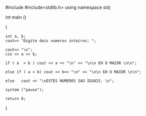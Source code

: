 
#include<iostream>
#include<stdlib.h>
using namespace std;

int main ()

{
    
    int a, b;
    cout<< "Digite dois numeros inteiros: ";
    
    cout<< "\n";
    cin >> a >> b;
    
    if ( a  > b ) cout << a << "\n" << "\n\n EH O MAIOR \n\n";
    
    else if ( a < b) cout << b<< "\n" << "\n\n EH O MAIOR \n\n";
    
    else   cout << "\nESTES NUMEROS SAO IGUAIS. \n";
    
    system ("pause");

    return 0;

}
